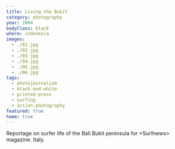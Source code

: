 ```yaml
---
title: Living the Bukit
category: photography
year: 2004
bodyClass: black
where: indonesia
images:
  - ./01.jpg
  - ./02.jpg
  - ./03.jpg
  - ./04.jpg
  - ./05.jpg
  - ./06.jpg
tags:
  - photojournalism
  - black-and-white
  - printed-press
  - surfing
  - action-photography
featured: true
home: true
---
```


Reportage on surfer life of the Bali Bukit peninsula for &lt;Surfnews&gt; magazine. Italy.
